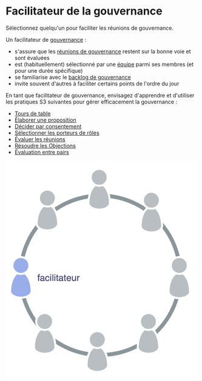 # Facilitateur de la gouvernance

<summary>
Sélectionnez quelqu'un pour faciliter les réunions de gouvernance.
</summary>

Un facilitateur de [gouvernance](glossary:governance) :

-   s'assure que les [réunions de gouvernance](section:governance-meeting) restent sur la bonne voie et sont évaluées
-   est (habituellement) sélectionné par une [équipe](glossary:team) parmi ses membres (et pour une durée spécifique)
-   se familiarise avec le [backlog de gouvernance](section:governance-backlog)
-   invite souvent d'autres à faciliter certains points de l'ordre du jour

En tant que facilitateur de gouvernance, envisagez d'apprendre et d'utiliser les pratiques S3 suivantes pour gérer efficacement la gouvernance :

-   [Tours de table](section:rounds)
-   [Élaborer une proposition](section:proposal-forming)
-   [Décider par consentement](section:consent-decision-making)
-   [Sélectionner les porteurs de rôles](section:role-selection)
-   [Évaluer les réunions](section:evaluate-meetings)
-   [Résoudre les Objections](section:resolve-objections)
-   [Évaluation entre pairs](section:peer-review)

![Le facilitateur de gouvernance est typiquement membre de l'équipe](img/circle/facilitator.png)
